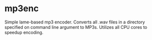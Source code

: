 # mp3enc
Simple lame-based mp3 encoder. Converts all .wav files in a directory specified on command line argument to MP3s.
Utilizes all CPU cores to speedup encoding.
